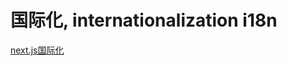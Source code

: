
# 国际化, internationalization i18n

[next.js国际化](https://medium.com/@Hsu.Yang-Min/i18next-%E8%AE%93%E4%BD%A0%E7%9A%84-next-js-%E5%B0%88%E6%A1%88%E8%BC%95%E9%AC%86%E5%88%87%E6%8F%9B%E8%AA%9E%E7%B3%BB-7e057791d601 ":)")
